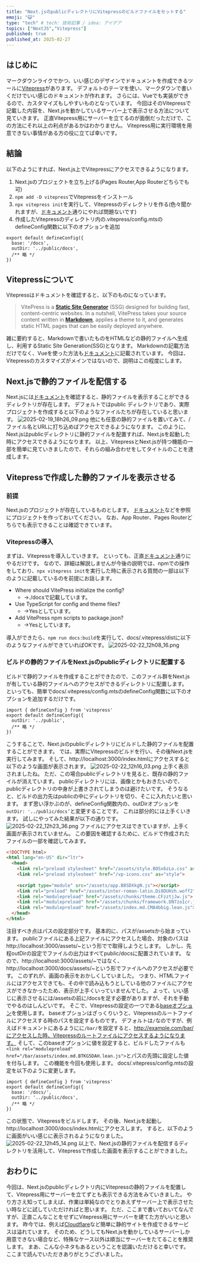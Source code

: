 ```yaml
---
title: "Next.jsのpublicディレクトリにVitepressのビルドファイルをセットする"
emoji: "😺"
type: "tech" # tech: 技術記事 / idea: アイデア
topics: ["NextJS","Vitepress"]
published: true 
published_at: 2025-02-27 
---
```

## はじめに
マークダウンライクでかつ、いい感じのデザインでドキュメントを作成できるツールに[Vitepress](https://vitepress.dev/)があります。
デフォルトのテーマを使い、マークダウンで書いくだけでいい感じのドキュメントが作れます。
さらには、Vueでも実装ができるので、カスタマイズもしやすいものとなっています。
今回はそのVitepressで記載した内容を、Next.jsを動かしているサーバー上で表示させる方法について見ていきます。
正直Vitepress用にサーバーを立てるのが面倒だっただけで、この方法にそれ以上の利点があるかはわかりません。
Vitepress用に実行環境を用意できない事情がある方の役に立てば幸いです。
## 結論
以下のようにすれば、Next.js上でVitepressにアクセスできるようになります。
1. Next.jsのプロジェクトを立ち上げる(Pages Router,App Routerどちらでも可)
2. `npm add -D vitepress`でVitepressをインストール
3. `npx vitepress init`を実行して、Vitepressのディレクトリを作る(色々聞かれますが、[ドキュメント](https://vitepress.dev/guide/getting-started#setup-wizard)通りにやれば問題ないです)
4. 作成したVitepressのディレクトリ内の.vitepress/config.mtsのdefineConfig関数に以下のオプションを追加

```tsx
export default defineConfig({
  base: '/docs',
  outDir: '../public/docs',
  /** 略 */
})
```
## Vitepressについて
Vitepressはドキュメントを確認すると、以下のものになっています。
> VitePress is a [**Static Site Generator**](https://en.wikipedia.org/wiki/Static_site_generator) (SSG) designed for building fast, content-centric websites. In a nutshell, VitePress takes your source content written in [**Markdown**](https://en.wikipedia.org/wiki/Markdown), applies a theme to it, and generates static HTML pages that can be easily deployed anywhere.

雑に要約すると、Markdownで書いたものをHTMLなどの静的ファイルへ生成し、利用するStatic Site Generation(SSG)となります。
Markdownの記載方法だけでなく、Vueを使った方法も[ドキュメント](https://vitepress.dev/guide/using-vue)に記載されています。
今回は、Vitepressのカスタマイズがメインではないので、説明はこの程度にします。
## Next.jsで静的ファイルを配信する
Next.jsには[ドキュメント](https://nextjs.org/docs/app/getting-started/images-and-fonts)を確認すると、静的ファイルを表示することができるディレクトリが存在します。
デフォルトではpublic ディレクトリであり、実際プロジェクトを作成すると以下のようなファイルたちが存在していると思います。
![2025-02-19_18h26_09.png](/images/move-vitepress-nextjs-public-dir/2025-02-19_18h26_09.png)
他にも任意の静的ファイルを置いてみて、/ファイル名とURLに打ち込めばアクセスできるようになります。
このように、Next.jsはpublicディレクトリに静的ファイルを配置すれば、Next.jsを起動した時にアクセスできるようになります。
以上、VitepressとNext.jsが持つ機能の一部を簡単に見ていきましたので、それらの組み合わせをしてタイトルのことを達成します。
## Vitepressで作成した静的ファイルを表示させる
### 前提
Next.jsのプロジェクトが存在しているものとします。
[ドキュメント](https://nextjs.org/docs/app/getting-started/installation)などを参照にプロジェクトを作っておいてください。
なお、App Router、Pages Routerどちらでも表示できることは確認できています。
### Vitepressの導入
まずは、Vitepressを導入していきます。
といっても、正直[ドキュメント](https://vitepress.dev/guide/getting-started)通りにやるだけです。
なので、詳細は解説しませんが今後の説明では、npmでの操作をしており、`npx vitepress init`を実行した時に表示される質問の一部は以下のように記載しているのを前提にお話します。
- Where should VitePress initialize the config?
    - →./docsで記載しています。
- Use TypeScript for config and theme files?
    - →Yesとしています。
- Add VitePress npm scripts to package.json?
    - →Yesとしています。

導入ができたら、`npm run docs:build`を実行して、docs/.vitepress/distに以下のようなファイルができていればOKです。
![2025-02-22_12h08_16.png](/images/move-vitepress-nextjs-public-dir/2025-02-22_12h08_16.png)
### ビルドの静的ファイルをNext.jsのpublicディレクトリに配置する
ビルドで静的ファイルを作成することができたので、このファイル群をNext.jsが有している静的ファイルへのアクセスができるディレクトリに配置します。
といっても、簡単でdocs/.vitepress/config.mtsのdefineConfig関数に以下のオプションを追加するだけです。
```tsx
import { defineConfig } from 'vitepress'
export default defineConfig({
  outDir: '../public',
  /** 略 */
})
```
こうすることで、Next.jsのpublicディレクトリにビルドした静的ファイルを配置することができます。
では、実際にVitepressのビルドを行い、その後Next.jsを実行してみます。
そして、http://localhost:3000/index.htmlにアクセスすると以下のような画面が表示されます。
![2025-02-22_12h16_03.png](/images/move-vitepress-nextjs-public-dir/2025-02-22_12h16_03.png)
上手く表示されましたね。
ただ、この場合publicディレクトリを見ると、既存の静的ファイルが消えています。
publicディレクトリには、画像とかもおきたいので、publicディレクトリの中身が上書きされてしまうのは避けたいです。
そうなると、ビルドの出力先はpublicの中にディレクトリを切り、そこに入れたいと思います。
まず思い浮かぶのが、defineConfig関数内の、outDirオプションを`outDir: '../public/docs’`と変更することです。
これは部分的には上手くいきます。
試しにやってみた結果が以下の通りです。
![2025-02-22_12h23_36.png](/images/move-vitepress-nextjs-public-dir/2025-02-22_12h23_36.png)
ファイルにアクセスはできていますが、上手く画面が表示されていません。
この要因を確認するために、ビルドで作成されたファイルの一部を確認してみます。
```html
<!DOCTYPE html>
<html lang="en-US" dir="ltr">
  <head>
    <link rel="preload stylesheet" href="/assets/style.BOSx6zLo.css" as="style">
    <link rel="preload stylesheet" href="/vp-icons.css" as="style">
    
    <script type="module" src="/assets/app.B8SDXkgN.js"></script>
    <link rel="preload" href="/assets/inter-roman-latin.Di8DUHzh.woff2" as="font" type="font/woff2" crossorigin="">
    <link rel="modulepreload" href="/assets/chunks/theme.CFzztjJw.js">
    <link rel="modulepreload" href="/assets/chunks/framework.DN7zo1cr.js">
    <link rel="modulepreload" href="/assets/index.md.CMA4bbig.lean.js">
  </head>
</html>
```
注目すべき点はパスの設定部分です。
基本的に、パスが/assetsから始まっています。
publicファイルにある上記ファイルにアクセスした場合、対象のパスはhttp://localhost:3000/assets/~という形でで取得しようとします。
しかし、先程outDirの設定でファイルの出力はすべてpublic/docsに配置されています。
なので、http://localhost:3000/assets/~ではなく、http://localhost:3000/docs/assets/~という形でファイルへのアクセスが必要です。
このずれが、画面の表示をおかしくしていました。
つまり、HTMLファイルにはアクセスできても、その中で読み込もうとしている他のファイルにアクセスができなかったため、表示が上手くいっていませんでした。
よって、いい感じに表示させるには/assetsの前に/docsを足す必要がありますが、それを手動でやるのはしんどいです。
そこで、Vitepressの設定の一つである[baseオプション](https://vitepress.dev/reference/site-config#base)を使用します。
baseオプションはざっくりいうと、Vitepressのルートファイルにアクセスする時のパスを設定するものです。
デフォルトは`/`なのですが、例えばドキュメントにあるようにに`/bar/`を設定すると、http://example.com/bar/にアクセスした時、Vitepressのルートファイルにアクセスするようになります。
そして、このbaseオプションに値を設定すると、ビルドしたファイルも    `<link rel="modulepreload" href="/bar/assets/index.md.BTKG5DAH.lean.js">`とパスの先頭に設定した値を付与します。
この機能を今回も使用します。
docs/.vitepress/config.mtsの設定を以下のように変更します。
```tsx
import { defineConfig } from 'vitepress'
export default defineConfig({
  base: '/docs/',
  outDir: '../public/docs',
  /** 略 */
})
```
この状態で、Vitepressをビルドします。
その後、Next.jsを起動しhttp://localhost:3000/docs/index.htmlにアクセスします。
すると、以下のように画面がいい感じに表示されるようになりました。
![2025-02-22_12h45_14.png](/images/move-vitepress-nextjs-public-dir/2025-02-22_12h45_14.png)
以上で、Next.jsの静的ファイルを配信するディレクトリを活用して、Vitepressで作成した画面を表示することができました。
## おわりに
今回は、Next.jsのpublicディレクトリ内にVitepressの静的ファイルを配置して、Vitepress用にサーバーを立てずとも表示できる方法をみていきました。
やり方さえ知ってしまえば、作業は単純なのでとりあえずサーバー上で表示させたい時などに試していただければと思います。
ただ、ここまで書いておいてなんですが、正直こんなことをせずにVitepress用にサーバーを建てた方がいいと思います。
昨今では、例えば[Cloudflare](https://www.cloudflare.com/ja-jp/)など簡単に静的サイトを作成できるサービスは溢れています。
そのため、どうしてもNext.jsを動かしているサーバーしか用意できない場合など、特殊なケース以外は順当にサーバーをたてることを推奨します。
まあ、こんな小ネタもあるということを認識いただけると幸いです。
ここまで読んでいただきありがとうございました。